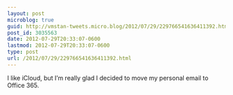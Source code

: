 ```yaml
---
layout: post
microblog: true
guid: http://vmstan-tweets.micro.blog/2012/07/29/229766541636411392.html
post_id: 3035563
date: 2012-07-29T20:33:07-0600
lastmod: 2012-07-29T20:33:07-0600
type: post
url: /2012/07/29/229766541636411392.html
---
```

I like iCloud, but I’m really glad I decided to move my personal email to Office 365.
